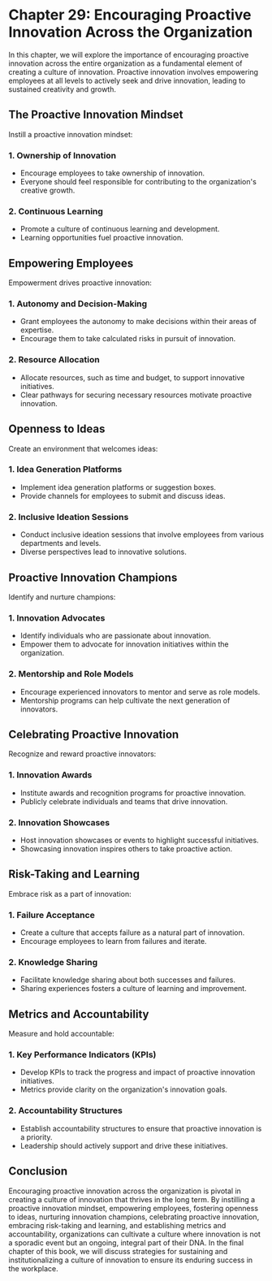 Chapter 29: Encouraging Proactive Innovation Across the Organization
====================================================================

In this chapter, we will explore the importance of encouraging proactive innovation across the entire organization as a fundamental element of creating a culture of innovation. Proactive innovation involves empowering employees at all levels to actively seek and drive innovation, leading to sustained creativity and growth.

The Proactive Innovation Mindset
--------------------------------

Instill a proactive innovation mindset:

### **1. Ownership of Innovation**

* Encourage employees to take ownership of innovation.
* Everyone should feel responsible for contributing to the organization's creative growth.

### **2. Continuous Learning**

* Promote a culture of continuous learning and development.
* Learning opportunities fuel proactive innovation.

Empowering Employees
--------------------

Empowerment drives proactive innovation:

### **1. Autonomy and Decision-Making**

* Grant employees the autonomy to make decisions within their areas of expertise.
* Encourage them to take calculated risks in pursuit of innovation.

### **2. Resource Allocation**

* Allocate resources, such as time and budget, to support innovative initiatives.
* Clear pathways for securing necessary resources motivate proactive innovation.

Openness to Ideas
-----------------

Create an environment that welcomes ideas:

### **1. Idea Generation Platforms**

* Implement idea generation platforms or suggestion boxes.
* Provide channels for employees to submit and discuss ideas.

### **2. Inclusive Ideation Sessions**

* Conduct inclusive ideation sessions that involve employees from various departments and levels.
* Diverse perspectives lead to innovative solutions.

Proactive Innovation Champions
------------------------------

Identify and nurture champions:

### **1. Innovation Advocates**

* Identify individuals who are passionate about innovation.
* Empower them to advocate for innovation initiatives within the organization.

### **2. Mentorship and Role Models**

* Encourage experienced innovators to mentor and serve as role models.
* Mentorship programs can help cultivate the next generation of innovators.

Celebrating Proactive Innovation
--------------------------------

Recognize and reward proactive innovators:

### **1. Innovation Awards**

* Institute awards and recognition programs for proactive innovation.
* Publicly celebrate individuals and teams that drive innovation.

### **2. Innovation Showcases**

* Host innovation showcases or events to highlight successful initiatives.
* Showcasing innovation inspires others to take proactive action.

Risk-Taking and Learning
------------------------

Embrace risk as a part of innovation:

### **1. Failure Acceptance**

* Create a culture that accepts failure as a natural part of innovation.
* Encourage employees to learn from failures and iterate.

### **2. Knowledge Sharing**

* Facilitate knowledge sharing about both successes and failures.
* Sharing experiences fosters a culture of learning and improvement.

Metrics and Accountability
--------------------------

Measure and hold accountable:

### **1. Key Performance Indicators (KPIs)**

* Develop KPIs to track the progress and impact of proactive innovation initiatives.
* Metrics provide clarity on the organization's innovation goals.

### **2. Accountability Structures**

* Establish accountability structures to ensure that proactive innovation is a priority.
* Leadership should actively support and drive these initiatives.

Conclusion
----------

Encouraging proactive innovation across the organization is pivotal in creating a culture of innovation that thrives in the long term. By instilling a proactive innovation mindset, empowering employees, fostering openness to ideas, nurturing innovation champions, celebrating proactive innovation, embracing risk-taking and learning, and establishing metrics and accountability, organizations can cultivate a culture where innovation is not a sporadic event but an ongoing, integral part of their DNA. In the final chapter of this book, we will discuss strategies for sustaining and institutionalizing a culture of innovation to ensure its enduring success in the workplace.
